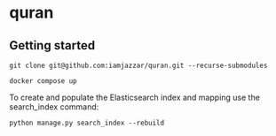 # quran

## Getting started

```shell
git clone git@github.com:iamjazzar/quran.git --recurse-submodules
```

```shell
docker compose up
```

To create and populate the Elasticsearch index and mapping use the search_index command:

```shell
python manage.py search_index --rebuild
```
